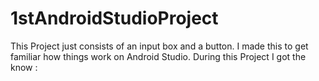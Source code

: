 # 1stAndroidStudioProject
This Project just consists of an input box and a button. I made this to get familiar how things work on Android Studio. During this Project I got the know :

